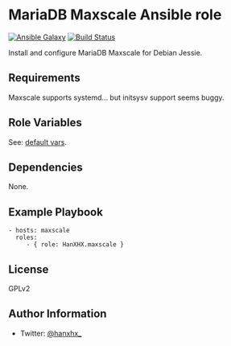MariaDB Maxscale Ansible role
=============================

[![Ansible Galaxy](http://img.shields.io/badge/ansible--galaxy-HanXHX.maxscale-blue.svg)](https://galaxy.ansible.com/HanXHX/maxscale/) [![Build Status](https://travis-ci.org/HanXHX/ansible-maxscale.svg?branch=master)](https://travis-ci.org/HanXHX/ansible-maxscale)

Install and configure MariaDB Maxscale for Debian Jessie.

Requirements
------------

Maxscale supports systemd... but initsysv support seems buggy.

Role Variables
--------------

See: [default vars](defaults/main.yml).

Dependencies
------------

None.

Example Playbook
----------------

    - hosts: maxscale
      roles:
         - { role: HanXHX.maxscale }

License
-------

GPLv2

Author Information
------------------

- Twitter: [@hanxhx_](https://twitter.com/hanxhx_)
